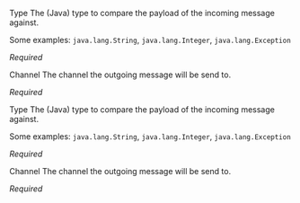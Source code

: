 
Type
The (Java) type to compare the payload of the incoming message against.

Some examples: <code>java.lang.String</code>, <code>java.lang.Integer</code>, <code>java.lang.Exception</code>

<i>Required</i>


Channel
The channel the outgoing message will be send to.

<i>Required</i>


Type
The (Java) type to compare the payload of the incoming message against.

Some examples: <code>java.lang.String</code>, <code>java.lang.Integer</code>, <code>java.lang.Exception</code>

<i>Required</i>


Channel
The channel the outgoing message will be send to.

<i>Required</i>


